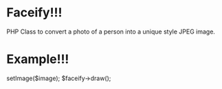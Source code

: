 Faceify!!!
===========
PHP Class to convert a photo of a person into a unique style JPEG image.

Example!!!
========
<?php
require_once 'Facify.php';
$image = 'sample.jpg';
$faceify = new Facify();
$faceify->setImage($image);

$faceify->draw();
